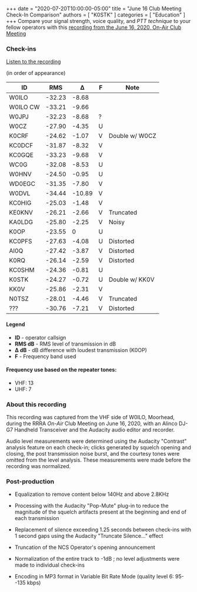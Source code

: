 +++
date = "2020-07-20T10:00:00-05:00"
title = "June 16 Club Meeting Check-In Comparison"
authors = [ "K0STK" ]
categories = [ "Education" ]
+++
Compare your signal strength, voice quality, and *PTT technique* to your fellow
operators with this [recording from the June 16, 2020, On-Air Club Meeting](/s/pmr7yNFg2qzMkJn) 

<!--more-->

### Check-ins

<span class="genericons-neue genericons-neue-audio"></span> [Listen to the recording](/s/pmr7yNFg2qzMkJn)

(in order of appearance)

ID       | RMS | &Delta; | F | Note
---------|-----|---------|---|-----
W0ILO    | -32.23 | -8.68
W0ILO CW | -33.21 | -9.66
W0JPJ    | -32.23 | -8.68 | ?
W0CZ     | -27.90 | -4.35 | U
K0CRF    | -24.62 | -1.07 | V | Double w/ W0CZ
KC0DCF   | -31.87 | -8.32 | V
KC0GQE   | -33.23 | -9.68 | V
WC0G     | -32.08 | -8.53 | U
W0HNV    | -24.50 | -0.95 | U
WD0EGC   | -31.35 | -7.80 | V
W0DVL    | -34.44 | -10.89 | V
KC0HIG   | -25.03 | -1.48 | V
KE0KNV   | -26.21 | -2.66 | V | Truncated
KA0LDG   | -25.80 | -2.25 | V | Noisy
K0OP     | -23.55 | 0 | U
KC0PFS   | -27.63 | -4.08 | U | Distorted
AI0Q     | -27.42 | -3.87 | V | Distorted
K0RQ     | -26.14 | -2.59 | V | Distorted
KC0SHM   | -24.36 | -0.81 | U
K0STK    | -24.27 | -0.72 | U | Double w/ KK0V 
KK0V     | -25.86 | -2.31 | V
N0TSZ    | -28.01 | -4.46 | V | Truncated
???      | -30.76 | -7.21 | V | Distorted 

#### Legend

* **ID** - operator callsign
* **RMS dB** - RMS level of transmission in dB
* **&Delta; dB** - dB difference with loudest transmission (K0OP)
* **F** - Frequency band used

#### Frequency use based on the repeater tones:

* VHF: 13
* UHF: 7

### About this recording

This recording was captured from the VHF side of W0ILO, Moorhead, during
the RRRA *On-Air* Club Meeting on June 16, 2020, with an Alinco DJ-G7
Handheld Transceiver and the Audacity audio editor and recorder.

Audio level measurements were determined using the Audacity "Contrast"
analysis feature on each check-in; clicks generated by squelch opening and
closing, the post transmission noise burst, and the courtesy tones were
omitted from the level analysis. These measurements were made before the
recording was normalized.

### Post-production

* Equalization to remove content below 140Hz and above 2.8KHz

* Processing with the Audacity "Pop-Mute" plug-in to reduce the magnitude of
the squelch artifacts present at the beginning and end of each transmission

* Replacement of silence exceeding 1.25 seconds between check-ins with 1 second
gaps using the Audacity "Truncate Silence..." effect

* Truncation of the NCS Operator's opening announcement

* Normalization of the entire track to -1dB ; no level adjustments were
made to individual check-ins

* Encoding in MP3 format in Variable Bit Rate Mode (quality level 6:
95--135 kbps)
